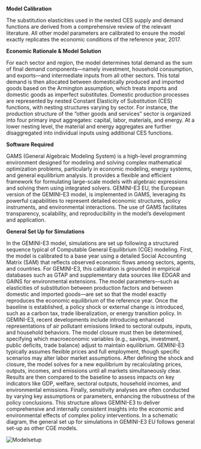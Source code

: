 **Model Calibration**

The substitution elasticities used in the nested CES supply and demand functions are derived from a comprehensive review of the relevant literature. All other model parameters are calibrated to ensure the model exactly replicates the economic conditions of the reference year, 2017.

**Economic Rationale & Model Solution**

For each sector and region, the model determines total demand as the sum of final demand components—namely investment, household consumption, and exports—and intermediate inputs from all other sectors. This total demand is then allocated between domestically produced and imported goods based on the Armington assumption, which treats imports and domestic goods as imperfect substitutes.
Domestic production processes are represented by nested Constant Elasticity of Substitution (CES) functions, with nesting structures varying by sector. For instance, the production structure of the “other goods and services” sector is organized into four primary input aggregates: capital, labor, materials, and energy. At a lower nesting level, the material and energy aggregates are further disaggregated into individual inputs using additional CES functions.

**Software Required**

GAMS (General Algebraic Modeling System) is a high-level programming environment designed for modeling and solving complex mathematical optimization problems, particularly in economic modeling, energy systems, and general equilibrium analysis. It provides a flexible and efficient framework for formulating large-scale models with algebraic expressions and solving them using integrated solvers. GEMINI-E3 EU, the European version of the GEMINI-E3 model, is implemented in GAMS, leveraging its powerful capabilities to represent detailed economic structures, policy instruments, and environmental interactions. The use of GAMS facilitates transparency, scalability, and reproducibility in the model’s development and application.

**General Set Up for Simulations**

In the GEMINI-E3 model, simulations are set up following a structured sequence typical of Computable General Equilibrium (CGE) modeling. First, the model is calibrated to a base year using a detailed Social Accounting Matrix (SAM) that reflects observed economic flows among sectors, agents, and countries. For GEMINI-E3, this calibration is grounded in empirical databases such as GTAP and supplementary data sources like EDGAR and GAINS for environmental extensions. 
The model parameters—such as elasticities of substitution between production factors and between domestic and imported goods—are set so that the model exactly reproduces the economic equilibrium of the reference year. Once the baseline is established, a policy shock or external change is introduced, such as a carbon tax, trade liberalization, or energy transition policy. In GEMINI-E3, recent developments include introducing enhanced representations of air pollutant emissions linked to sectoral outputs, inputs, and household behaviors. 
The model closure must then be determined, specifying which macroeconomic variables (e.g., savings, investment, public deficits, trade balance) adjust to maintain equilibrium. GEMINI-E3 typically assumes flexible prices and full employment, though specific scenarios may alter labor market assumptions. After defining the shock and closure, the model solves for a new equilibrium by recalculating prices, outputs, incomes, and emissions until all markets simultaneously clear. 
Results are then compared to the baseline to assess impacts on key indicators like GDP, welfare, sectoral outputs, household incomes, and environmental emissions. 
Finally, sensitivity analyses are often conducted by varying key assumptions or parameters, enhancing the robustness of the policy conclusions. This structure allows GEMINI-E3 to deliver comprehensive and internally consistent insights into the economic and environmental effects of complex policy interventions.
In a schematic diagram, the general set up for simulations in GEMINI-E3 EU follows general set-up as other CGE models.

![Modelsetup](GEMINI-E3-EU/Images/Modelsetup.png)
